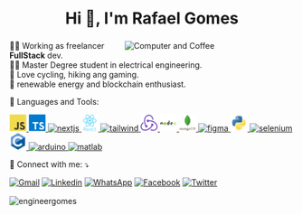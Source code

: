 <h1 align="center">Hi 👋, I'm Rafael Gomes</h1>
<h3 align="center"></h3>

<img src="https://raw.githubusercontent.com/MicaelliMedeiros/micaellimedeiros/master/image/computer-illustration.png" min-width="300px" max-width="300px" width="300px" align="right" alt="Computer and Coffee">

<p align="left"> 
  👨‍💻 Working as freelancer <strong>FullStack</strong> dev.<br>
  👨‍🎓 Master Degree student in electrical engineering. <br>
  🥰 Love cycling, hiking ang gaming.<br>
  📣 renewable energy and blockchain enthusiast.
</p>

<p align="left">
  🦄 Languages and Tools: 
  </p>

<p align="left">   
    <a href="https://developer.mozilla.org/en-US/docs/Web/JavaScript" target="_blank" rel="noreferrer"> <img src="https://raw.githubusercontent.com/devicons/devicon/master/icons/javascript/javascript-original.svg" alt="javascript" width="30" height="30"/> </a><a href="https://www.typescriptlang.org/" target="_blank" rel="noreferrer"> <img src="https://raw.githubusercontent.com/devicons/devicon/master/icons/typescript/typescript-original.svg" alt="typescript" width="30" height="30"/> <a href="https://nextjs.org/" target="_blank" rel="noreferrer"> <img src="https://cdn.worldvectorlogo.com/logos/nextjs-2.svg" alt="nextjs" width="30" height="30"/> </a> <a href="https://reactjs.org/" target="_blank" rel="noreferrer"> <img src="https://raw.githubusercontent.com/devicons/devicon/master/icons/react/react-original-wordmark.svg" alt="react" width="30" height="30"/> </a> <a href="https://tailwindcss.com/" target="_blank" rel="noreferrer"> <img src="https://www.vectorlogo.zone/logos/tailwindcss/tailwindcss-icon.svg" alt="tailwind" width="30" height="30"/> </a> </a> <a href="https://redux.js.org" target="_blank" rel="noreferrer"> <img src="https://raw.githubusercontent.com/devicons/devicon/master/icons/redux/redux-original.svg" alt="redux" width="30" height="30"/> </a> <a href="https://nodejs.org" target="_blank" rel="noreferrer"> <img src="https://raw.githubusercontent.com/devicons/devicon/master/icons/nodejs/nodejs-original-wordmark.svg" alt="nodejs" width="30" height="30"/> </a> <a href="https://www.mongodb.com/" target="_blank" rel="noreferrer"> <img src="https://raw.githubusercontent.com/devicons/devicon/master/icons/mongodb/mongodb-original-wordmark.svg" alt="mongodb" width="30" height="30"/> </a> <a href="https://www.figma.com/" target="_blank" rel="noreferrer"> <img src="https://www.vectorlogo.zone/logos/figma/figma-icon.svg" alt="figma" width="30" height="30"/> </a> <a href="https://www.python.org" target="_blank" rel="noreferrer"> <img src="https://raw.githubusercontent.com/devicons/devicon/master/icons/python/python-original.svg" alt="python" width="30" height="30"/> </a> <a href="https://www.selenium.dev" target="_blank" rel="noreferrer"> <img src="https://raw.githubusercontent.com/detain/svg-logos/780f25886640cef088af994181646db2f6b1a3f8/svg/selenium-logo.svg" alt="selenium" width="30" height="30"/> </a> <a href="https://www.cprogramming.com/" target="_blank" rel="noreferrer"> <img src="https://raw.githubusercontent.com/devicons/devicon/master/icons/c/c-original.svg" alt="c" width="30" height="30"/> </a> <a href="https://www.arduino.cc/" target="_blank" rel="noreferrer"> <img src="https://cdn.worldvectorlogo.com/logos/arduino-1.svg" alt="arduino" width="30" height="30"/> </a> <a href="https://www.mathworks.com/" target="_blank" rel="noreferrer"> <img src="https://upload.wikimedia.org/wikipedia/commons/2/21/Matlab_Logo.png" alt="matlab" width="30" height="30"/> </a>
</p>

<p align="left">
  💌 Connect with me: ⤵️
</p>

<p align="left">
  <a href="mailto:eng.rsgomes@gmail.com" target="_blank" rel="noreferrer">
  <img src="https://img.shields.io/badge/-Gmail-FF0000?style=flat-square&labelColor=FF0000&logo=gmail&logoColor=white" alt="Gmail"/></a>

  <a href="https://www.linkedin.com/in/engineergomes/" target="_blank" rel="noreferrer">
  <img src="https://img.shields.io/badge/-Linkedin-0e76a8?style=flat-square&logo=Linkedin&logoColor=white" alt="Linkedin"/></a>

  <a href="https://wa.me/5571997001211?text=Hey%20Rafa!" target="_blank" rel="noreferrer">
  <img src="https://img.shields.io/badge/-WhatsApp-25d366?style=flat-square&labelColor=25d366&logo=whatsapp&logoColor=white" alt="WhatsApp"/></a>

  <a href="https://t.me/engineergomes" target="_blank" rel="noreferrer">
  <img src="https://img.shields.io/badge/-Telegram-30A3E6?style=flat-square&labelColor=30A3E6&logo=telegram&logoColor=white&link=LINK-DO-SEU-FACEBOOK" alt="Facebook"/></a>

  <a href="https://twitter.com/engineergomes" target="_blank" rel="noreferrer" >
  <img src="https://img.shields.io/badge/-Twiiter-1D9BF0?style=flat-square&labelColor=1D9BF0&logo=twitter&logoColor=white" alt="Twitter"/></a>
</p>

<p><img align="center" src="https://github-readme-stats.vercel.app/api/top-langs?username=engineergomes&show_icons=true&locale=en&layout=compact&theme=radical" alt="engineergomes" /></p>
